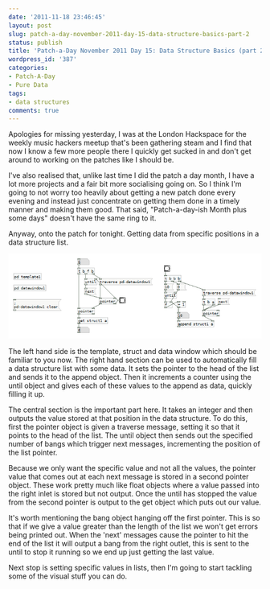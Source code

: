 ```yaml
---
date: '2011-11-18 23:46:45'
layout: post
slug: patch-a-day-november-2011-day-15-data-structure-basics-part-2
status: publish
title: 'Patch-a-Day November 2011 Day 15: Data Structure Basics (part 2)'
wordpress_id: '387'
categories:
- Patch-A-Day
- Pure Data
tags:
- data structures
comments: true
---
```


Apologies for missing yesterday, I was at the London Hackspace for the weekly music hackers meetup that's been gathering steam and I find that now I know a few more people there I quickly get sucked in and don't get around to working on the patches like I should be.

I've also realised that, unlike last time I did the patch a day month, I have a lot more projects and a fair bit more socialising going on. So I think I'm going to not worry too heavily about getting a new patch done every evening and instead just concentrate on getting them done in a timely manner and making them good. That said, "Patch-a-day-ish Month plus some days" doesn't have the same ring to it.

Anyway, onto the patch for tonight. Getting data from specific positions in a data structure list.

![Getting specific values from a data structure](/a/2011-11-18-patch-a-day-november-2011-day-15-data-structure-basics-part-2/getting-specifics.png)

The left hand side is the template, struct and data window which should be familiar to you now. The right hand section can be used to automatically fill a data structure list with some data. It sets the pointer to the head of the list and sends it to the append object. Then it increments a counter using the until object and gives each of these values to the append as data, quickly filling it up.

The central section is the important part here. It takes an integer and then outputs the value stored at that position in the data structure. To do this, first the pointer object is given a traverse message, setting it so that it points to the head of the list. The until object then sends out the specified number of bangs which trigger next messages, incrementing the position of the list pointer.

Because we only want the specific value and not all the values, the pointer value that comes out at each next message is stored in a second pointer object. These work pretty much like float objects where a value passed into the right inlet is stored but not output. Once the until has stopped the value from the second pointer is output to the get object which puts out our value.

It's worth mentioning the bang object hanging off the first pointer. This is so that if we give a value greater than the length of the list we won't get errors being printed out. When the 'next' messages cause the pointer to hit the end of the list it will output a bang from the right outlet, this is sent to the until to stop it running so we end up just getting the last value.

Next stop is setting specific values in lists, then I'm going to start tackling some of the visual stuff you can do.
